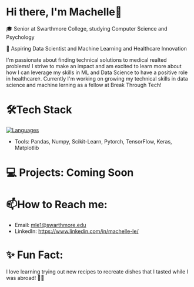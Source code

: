 # Hi there, I'm Machelle👋

🎓 Senior at Swarthmore College, studying Computer Science and Psychology

🔭 Aspiring Data Scientist and Machine Learning and Healthcare Innovation

I'm passionate about finding technical solutions to medical realted problems! I strive to make an impact and am excited to learn more about how I can leverage my skills in ML and Data Science to have a positive role in healthcare⚕️. Currently I'm working on growing my technical skills in data science and machine lerning as a fellow at Break Through Tech!

# 🛠️Tech Stack
[![Languages](https://skillicons.dev/icons?i=py,cpp,js,r,html,css)](https://skillicons.dev)

- Tools: Pandas, Numpy, Scikit-Learn, Pytorch, TensorFlow, Keras, Matplotlib

# 💻 Projects: Coming Soon


# 📫How to Reach me:
- Email: mle1@swarthmore.edu
- LinkedIn: https://www.linkedin.com/in/machelle-le/

# ✨ Fun Fact:
I love learning trying out new recipes to recreate dishes that I tasted while I was abroad! 🧑‍🍳






<!--
**machellee/machellee** is a ✨ _special_ ✨ repository because its `README.md` (this file) appears on your GitHub profile.

Here are some ideas to get you started:

- 🔭 I’m currently working on ...
- 🌱 I’m currently learning ...
- 👯 I’m looking to collaborate on ...
- 🤔 I’m looking for help with ...
- 💬 Ask me about ...
- 📫 How to reach me: ...
- 😄 Pronouns: ...
- ⚡ Fun fact: ...
-->
